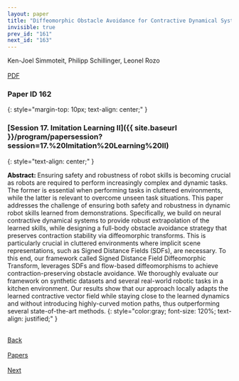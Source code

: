 ```yaml
---
layout: paper
title: "Diffeomorphic Obstacle Avoidance for Contractive Dynamical Systems via Implicit Representations"
invisible: true
prev_id: "161"
next_id: "163"
---
```

<div class="paper-authors">
  <div class="paper-author-box">
    <div class="paper-author-name">Ken-Joel Simmoteit, Philipp Schillinger, Leonel Rozo</div>
    <div class="paper-author-uni"></div>
  </div>
</div>

<div class="paper-pdf-modern">
  <div class="paper-menu-icon">
    <a href="https://www.roboticsproceedings.org/rss21/p162.pdf" title="Download PDF" target="_blank">
      <i class="fa fa-file-pdf-o"></i><br>
      <span class="paper-menu-label">PDF</span>
    </a>
  </div>
</div>

### Paper ID 162
{: style="margin-top: 10px; text-align: center;" }

### [Session 17. Imitation Learning II]({{ site.baseurl }}/program/papersession?session=17.%20Imitation%20Learning%20II)
{: style="text-align: center;" }

<b style="color: black;">Abstract: </b>Ensuring safety and robustness of robot skills is becoming crucial as robots are required to perform increasingly complex and dynamic tasks. The former is essential when performing tasks in cluttered environments, while the latter is relevant to overcome unseen task situations. This paper addresses the challenge of ensuring both safety and robustness in dynamic robot skills learned from demonstrations. Specifically, we build on neural contractive dynamical systems to provide robust extrapolation of the learned skills, while designing a full-body obstacle avoidance strategy that preserves contraction stability via diffeomorphic transforms. This is particularly crucial in cluttered environments where implicit scene representations, such as Signed Distance Fields (SDFs), are necessary. To this end, our framework called Signed Distance Field Diffeomorphic Transform, leverages SDFs and flow-based diffeomorphisms to achieve contraction-preserving obstacle avoidance. We thoroughly evaluate our framework on synthetic datasets and several real-world robotic tasks in a kitchen environment. Our results show that our approach locally adapts the learned contractive vector field while staying close to the learned dynamics and without introducing highly-curved motion paths, thus outperforming several state-of-the-art methods.
{: style="color:gray; font-size: 120%; text-align: justified;" }

<div class="paper-menu">
  <div class="paper-menu-inner">
    <a href="{{ site.baseurl }}/program/papers/161/" title="Previous Paper">
            <div class="paper-menu-icon">
                <i class="fa fa-chevron-left"></i><br>
                <span class="paper-menu-label">Back</span>
            </div>
        </a>
    <a href="{{ site.baseurl }}/program/papers" title="All Papers">
      <div class="paper-menu-icon">
        <i class="fa fa-list"></i><br>
        <span class="paper-menu-label">Papers</span>
      </div>
    </a>
    <a href="{{ site.baseurl }}/program/papers/163/" title="Next Paper">
            <div class="paper-menu-icon">
                <i class="fa fa-chevron-right"></i><br>
                <span class="paper-menu-label">Next</span>
            </div>
        </a>
  </div>
</div>
